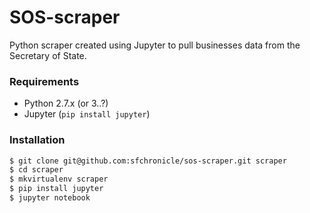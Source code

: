 # SOS-scraper
Python scraper created using Jupyter to pull businesses data from the Secretary of State.

### Requirements
- Python 2.7.x (or 3..?)
- Jupyter (`pip install jupyter`)

### Installation
```bash
$ git clone git@github.com:sfchronicle/sos-scraper.git scraper
$ cd scraper
$ mkvirtualenv scraper
$ pip install jupyter
$ jupyter notebook
```
